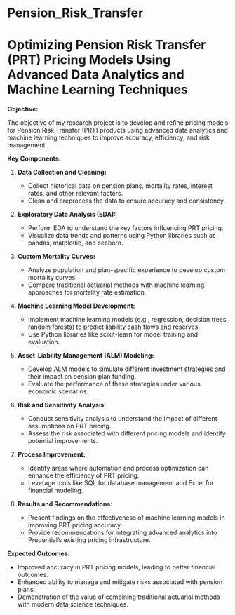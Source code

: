 # Pension_Risk_Transfer

# Optimizing Pension Risk Transfer (PRT) Pricing Models Using Advanced Data Analytics and Machine Learning Techniques

**Objective:**

The objective of my research project is to develop and refine pricing models for 
Pension Risk Transfer (PRT) products using advanced data analytics and
machine learning techniques to improve accuracy, efficiency, and risk management.

**Key Components:**

1. **Data Collection and Cleaning:**
    - Collect historical data on pension plans, mortality rates, interest rates, and other relevant factors.
    - Clean and preprocess the data to ensure accuracy and consistency.
    
2. **Exploratory Data Analysis (EDA):**
    - Perform EDA to understand the key factors influencing PRT pricing.
    - Visualize data trends and patterns using Python libraries such as pandas, matplotlib, and seaborn.
    
3. **Custom Mortality Curves:**
    - Analyze population and plan-specific experience to develop custom mortality curves.
    - Compare traditional actuarial methods with machine learning approaches for mortality rate estimation.
      
4. **Machine Learning Model Development:**
    - Implement machine learning models (e.g., regression, decision trees, random forests) to predict liability cash flows and reserves.
    - Use Python libraries like scikit-learn for model training and evaluation.
      
5. **Asset-Liability Management (ALM) Modeling:**
    - Develop ALM models to simulate different investment strategies and their impact on pension plan funding.
    - Evaluate the performance of these strategies under various economic scenarios.
      
6. **Risk and Sensitivity Analysis:**
    - Conduct sensitivity analysis to understand the impact of different assumptions on PRT pricing.
    - Assess the risk associated with different pricing models and identify potential improvements.
      
7. **Process Improvement:**
    - Identify areas where automation and process optimization can enhance the efficiency of PRT pricing.
    - Leverage tools like SQL for database management and Excel for financial modeling.
      
8. **Results and Recommendations:**
    - Present findings on the effectiveness of machine learning models in improving PRT pricing accuracy.
    - Provide recommendations for integrating advanced analytics into Prudential’s existing pricing infrastructure.

**Expected Outcomes:**

- Improved accuracy in PRT pricing models, leading to better financial outcomes.
- Enhanced ability to manage and mitigate risks associated with pension plans.
- Demonstration of the value of combining traditional actuarial methods with modern data science techniques.
